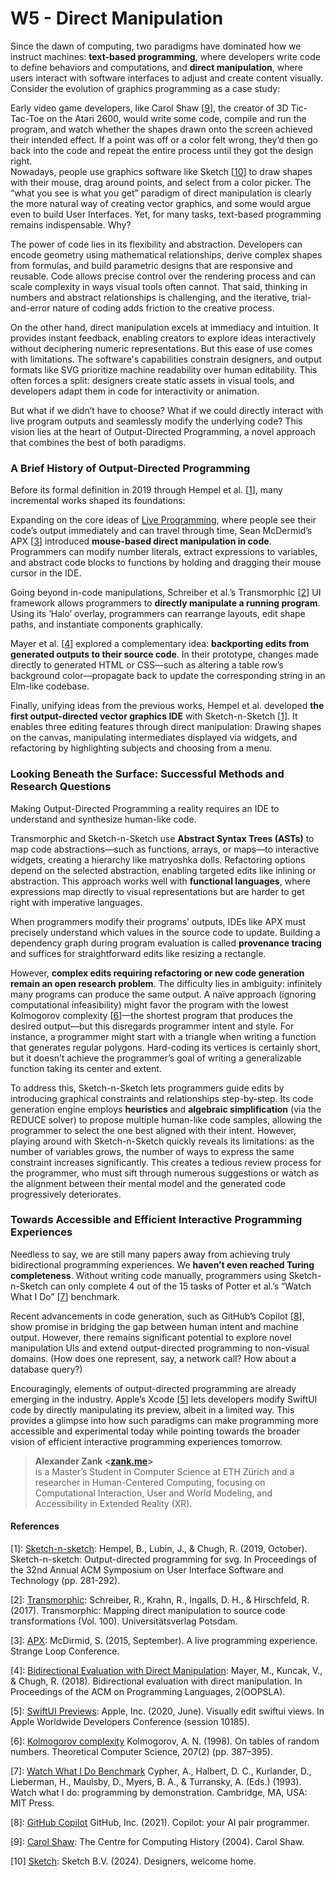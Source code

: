 # W5 - Direct Manipulation

Since the dawn of computing, two paradigms have dominated how we instruct machines: **text-based programming**, where developers write code to define behaviors and computations, and **direct manipulation**, where users interact with software interfaces to adjust and create content visually. Consider the evolution of graphics programming as a case study:

Early video game developers, like Carol Shaw \[[9](#references)\], the creator of 3D Tic-Tac-Toe on the Atari 2600, would write some code, compile and run the program, and watch whether the shapes drawn onto the screen achieved their intended effect. If a point was off or a color felt wrong, they’d then go back into the code and repeat the entire process until they got the design right.  
Nowadays, people use graphics software like Sketch \[[10](#references)\] to draw shapes with their mouse, drag around points, and select from a color picker. The “what you see is what you get” paradigm of direct manipulation is clearly the more natural way of creating vector graphics, and some would argue even to build User Interfaces. Yet, for many tasks, text-based programming remains indispensable. Why?

The power of code lies in its flexibility and abstraction. Developers can encode geometry using mathematical relationships, derive complex shapes from formulas, and build parametric designs that are responsive and reusable. Code allows precise control over the rendering process and can scale complexity in ways visual tools often cannot. That said, thinking in numbers and abstract relationships is challenging, and the iterative, trial-and-error nature of coding adds friction to the creative process.

On the other hand, direct manipulation excels at immediacy and intuition. It provides instant feedback, enabling creators to explore ideas interactively without deciphering numeric representations. But this ease of use comes with limitations. The software's capabilities constrain designers, and output formats like SVG prioritize machine readability over human editability. This often forces a split: designers create static assets in visual tools, and developers adapt them in code for interactivity or animation.

But what if we didn’t have to choose? What if we could directly interact with live program outputs and seamlessly modify the underlying code? This vision lies at the heart of Output-Directed Programming, a novel approach that combines the best of both paradigms.

### A Brief History of Output-Directed Programming

Before its formal definition in 2019 through Hempel et al. \[[1](#references)\], many incremental works shaped its foundations:

Expanding on the core ideas of [Live Programming](./w6-live-programming.md), where people see their code’s output immediately and can travel through time, Sean McDermid’s APX \[[3](#references)\] introduced **mouse-based direct manipulation in code**. Programmers can modify number literals, extract expressions to variables, and abstract code blocks to functions by holding and dragging their mouse cursor in the IDE.

Going beyond in-code manipulations, Schreiber et al.’s Transmorphic \[[2](#references)\] UI framework allows programmers to **directly manipulate a running program**. Using its ‘Halo’ overlay, programmers can rearrange layouts, edit shape paths, and instantiate components graphically.

Mayer et al. \[[4](#references)\] explored a complementary idea: **backporting edits from generated outputs to their source code**. In their prototype, changes made directly to generated HTML or CSS—such as altering a table row’s background color—propagate back to update the corresponding string in an Elm-like codebase.

Finally, unifying ideas from the previous works, Hempel et al. developed **the first output-directed vector graphics IDE** with Sketch-n-Sketch \[[1](#references)\]. It enables three editing features through direct manipulation: Drawing shapes on the canvas, manipulating intermediates displayed via widgets, and refactoring by highlighting subjects and choosing from a menu.

### Looking Beneath the Surface: Successful Methods and Research Questions

Making Output-Directed Programming a reality requires an IDE to understand and synthesize human-like code.

Transmorphic and Sketch-n-Sketch use **Abstract Syntax Trees (ASTs)** to map code abstractions—such as functions, arrays, or maps—to interactive widgets, creating a hierarchy like matryoshka dolls. Refactoring options depend on the selected abstraction, enabling targeted edits like inlining or abstraction. This approach works well with **functional languages**, where expressions map directly to visual representations but are harder to get right with imperative languages.

When programmers modify their programs’ outputs, IDEs like APX must precisely understand which values in the source code to update. Building a dependency graph during program evaluation is called **provenance tracing** and suffices for straightforward edits like resizing a rectangle.

However, **complex edits requiring refactoring or new code generation remain an open research problem**. The difficulty lies in ambiguity: infinitely many programs can produce the same output. A naïve approach (ignoring computational infeasibility) might favor the program with the lowest Kolmogorov complexity \[[6](#references)\]—the shortest program that produces the desired output—but this disregards programmer intent and style. For instance, a programmer might start with a triangle when writing a function that generates regular polygons. Hard-coding its vertices is certainly short, but it doesn’t achieve the programmer’s goal of writing a generalizable function taking its center and extent.

To address this, Sketch-n-Sketch lets programmers guide edits by introducing graphical constraints and relationships step-by-step. Its code generation engine employs **heuristics** and **algebraic simplification** (via the REDUCE solver) to propose multiple human-like code samples, allowing the programmer to select the one best aligned with their intent. However, playing around with Sketch-n-Sketch quickly reveals its limitations: as the number of variables grows, the number of ways to express the same constraint increases significantly. This creates a tedious review process for the programmer, who must sift through numerous suggestions or watch as the alignment between their mental model and the generated code progressively deteriorates.

### Towards Accessible and Efficient Interactive Programming Experiences

Needless to say, we are still many papers away from achieving truly bidirectional programming experiences. We **haven’t even reached Turing completeness**. Without writing code manually, programmers using Sketch-n-Sketch can only complete 4 out of the 15 tasks of Potter et al.’s “Watch What I Do” \[[7](#references)\] benchmark.

Recent advancements in code generation, such as GitHub’s Copilot \[[8](#references)\], show promise in bridging the gap between human intent and machine output. However, there remains significant potential to explore novel manipulation UIs and extend output-directed programming to non-visual domains. (How does one represent, say, a network call? How about a database query?)

Encouragingly, elements of output-directed programming are already emerging in the industry. Apple’s Xcode \[[5](#references)\] lets developers modify SwiftUI code by directly manipulating its preview, albeit in a limited way. This provides a glimpse into how such paradigms can make programming more accessible and experimental today while pointing towards the broader vision of efficient interactive programming experiences tomorrow.

> **Alexander Zank <[zank.me](https://zank.me)>**  
> is a Master’s Student in Computer Science at ETH Zürich and a researcher in Human-Centered Computing, focusing on Computational Interaction, User and World Modeling, and Accessibility in Extended Reality (XR).

#### References

\[1\]: [Sketch-n-sketch](https://ravichugh.github.io/sketch-n-sketch/): Hempel, B., Lubin, J., & Chugh, R. (2019, October). Sketch-n-sketch: Output-directed programming for svg. In Proceedings of the 32nd Annual ACM Symposium on User Interface Software and Technology (pp. 281-292).

\[2\]: [Transmorphic](https://publishup.uni-potsdam.de/frontdoor/index/index/docId/9830): Schreiber, R., Krahn, R., Ingalls, D. H., & Hirschfeld, R. (2017). Transmorphic: Mapping direct manipulation to source code transformations (Vol. 100). Universitätsverlag Potsdam.

\[3\]: [APX](https://www.youtube.com/watch?v=YLrdhFEAiqo): McDirmid, S. (2015, September). A live programming experience. Strange Loop Conference.

\[4\]: [Bidirectional Evaluation with Direct Manipulation](https://doi.org/10.1145/3276497): Mayer, M., Kuncak, V., & Chugh, R. (2018). Bidirectional evaluation with direct manipulation. In Proceedings of the ACM on Programming Languages, 2(OOPSLA).

\[5\]: [SwiftUI Previews](https://developer.apple.com/videos/play/wwdc2020/10185): Apple, Inc. (2020, June). Visually edit swiftui views. In Apple Worldwide Developers Conference (session 10185).

\[6\]: [Kolmogorov complexity](<https://doi.org/10.1016/S0304-3975(98)00075-9>) Kolmogorov, A. N. (1998). On tables of random numbers. Theoretical Computer Science, 207(2) (pp. 387–395).

\[7\]: [Watch What I Do Benchmark](https://dl.acm.org/doi/book/10.5555/168080) Cypher, A., Halbert, D. C., Kurlander, D., Lieberman, H., Maulsby, D., Myers, B. A., & Turransky, A. (Eds.) (1993). Watch what I do: programming by demonstration. Cambridge, MA, USA: MIT Press.

\[8\]: [GitHub Copilot](https://copilot.github.com) GitHub, Inc. (2021). Copilot: your AI pair programmer.

\[9\]: [Carol Shaw](https://www.computinghistory.org.uk/det/47370/Carol-Shaw/): The Centre for
Computing History (2004). Carol Shaw.

\[10\] [Sketch](https://www.sketch.com): Sketch B.V. (2024). Designers, welcome home.
